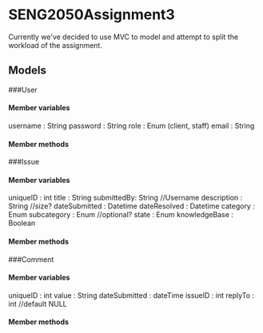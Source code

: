# SENG2050Assignment3
Currently we've decided to use MVC to model and attempt to split the workload of the assignment.
## Models
###User
#### Member variables
username : String
password : String
role : Enum (client, staff)
email : String
#### Member methods

###Issue
#### Member variables
uniqueID : int
title : String
submittedBy: String //Username
description : String //size?
dateSubmitted : Datetime
dateResolved : Datetime
category : Enum
subcategory : Enum //optional?
state : Enum
knowledgeBase : Boolean
#### Member methods

###Comment
#### Member variables
uniqueID : int
value : String
dateSubmitted : dateTime
issueID : int
replyTo : int //default NULL

#### Member methods